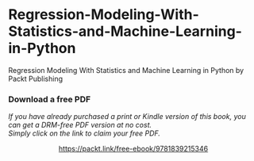 # Regression-Modeling-With-Statistics-and-Machine-Learning-in-Python
Regression Modeling With Statistics and Machine Learning in Python by Packt Publishing
### Download a free PDF

 <i>If you have already purchased a print or Kindle version of this book, you can get a DRM-free PDF version at no cost.<br>Simply click on the link to claim your free PDF.</i>
<p align="center"> <a href="https://packt.link/free-ebook/9781839215346">https://packt.link/free-ebook/9781839215346 </a> </p>